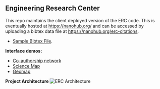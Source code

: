 ## Engineering Research Center

This repo maintains the client deployed version of the ERC code. This is eventually hosted at https://nanohub.org/ and can be accessed by uploading a bibtex data file at https://nanohub.org/erc-citations.

- [Sample Bibtex File](https://gist.github.com/GagsdName/512604edca01edb48f77e156c39ac0bf).

**Interface demos:**
* [Co-authorship network](https://cns-iu.github.io/ERC-Client/coauthor.html?hash=50628e7442d5a5215df17ec5fe837d59c7a4e917)
* [Science Map](https://cns-iu.github.io/ERC-Client/scimap.html?hash=50628e7442d5a5215df17ec5fe837d59c7a4e917)
* [Geomap](https://cns-iu.github.io/ERC-Client/prosym.html?hash=50628e7442d5a5215df17ec5fe837d59c7a4e917)



**Project Architecture**
![ERC Architecture](/images/erc_architecture.PNG?raw=true "ERC Architecture")
